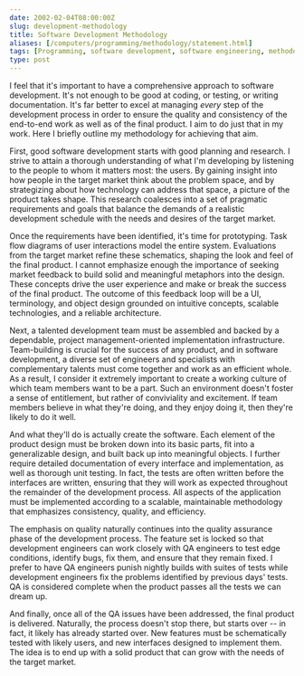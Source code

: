 ```yaml
--- 
date: 2002-02-04T08:00:00Z
slug: development-methodology
title: Software Development Methodology
aliases: [/computers/programming/methodology/statement.html]
tags: [Programming, software development, software engineering, methodology]
type: post
---
```


I feel that it's important to have a comprehensive approach to software
development. It's not enough to be good at coding, or testing, or writing
documentation. It's far better to excel at managing *every* step of the
development process in order to ensure the quality and consistency of the
end-to-end work as well as of the final product. I aim to do just that in my
work. Here I briefly outline my methodology for achieving that aim.

First, good software development starts with good planning and research. I
strive to attain a thorough understanding of what I'm developing by listening to
the people to whom it matters most: the users. By gaining insight into how
people in the target market think about the problem space, and by strategizing
about how technology can address that space, a picture of the product takes
shape. This research coalesces into a set of pragmatic requirements and goals
that balance the demands of a realistic development schedule with the needs and
desires of the target market.

Once the requirements have been identified, it's time for prototyping. Task flow
diagrams of user interactions model the entire system. Evaluations from the
target market refine these schematics, shaping the look and feel of the final
product. I cannot emphasize enough the importance of seeking market feedback to
build solid and meaningful metaphors into the design. These concepts drive the
user experience and make or break the success of the final product. The outcome
of this feedback loop will be a UI, terminology, and object design grounded on
intuitive concepts, scalable technologies, and a reliable architecture.

Next, a talented development team must be assembled and backed by a dependable,
project management-oriented implementation infrastructure. Team-building is
crucial for the success of any product, and in software development, a diverse
set of engineers and specialists with complementary talents must come together
and work as an efficient whole. As a result, I consider it extremely important
to create a working culture of which team members want to be a part. Such an
environment doesn't foster a sense of entitlement, but rather of conviviality
and excitement. If team members believe in what they're doing, and they enjoy
doing it, then they're likely to do it well.

And what they'll do is actually create the software. Each element of the product
design must be broken down into its basic parts, fit into a generalizable
design, and built back up into meaningful objects. I further require detailed
documentation of every interface and implementation, as well as thorough unit
testing. In fact, the tests are often written before the interfaces are written,
ensuring that they will work as expected throughout the remainder of the
development process. All aspects of the application must be implemented
according to a scalable, maintainable methodology that emphasizes consistency,
quality, and efficiency.

The emphasis on quality naturally continues into the quality assurance phase of
the development process. The feature set is locked so that development engineers
can work closely with QA engineers to test edge conditions, identify bugs, fix
them, and ensure that they remain fixed. I prefer to have QA engineers punish
nightly builds with suites of tests while development engineers fix the problems
identified by previous days' tests. QA is considered complete when the product
passes all the tests we can dream up.

And finally, once all of the QA issues have been addressed, the final product is
delivered. Naturally, the process doesn't stop there, but starts over -- in
fact, it likely has already started over. New features must be schematically
tested with likely users, and new interfaces designed to implement them. The
idea is to end up with a solid product that can grow with the needs of the
target market.
